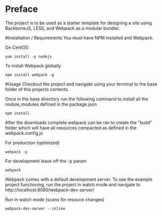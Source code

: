 # Preface
The project is to be used as a starter template for designing a site using BackboneJS, LESS, and Webpack as a modular bundler.

#Installation / Requirements
You must have NPM installed and Webpack.

On CentOS:
```Text
yum install -y nodejs
```

To install Webpack globally
```Text
npm install webpack -g
```

#Usage
Checkout the project and navigate using your terminal to the base folder of this projects contents.

Once in the base directory run the following command to install all the nodule_modules defined in the package.json
```Text
npm install
```

After the downloads complete webpack can be ran to create the "build" folder which will have all resources compacted as defined in the webpack.config.js

For production (optimized)
```Text
webpack -p
```

For development leave off the -p param
```Text
webpack
```

Webpack comes with a default development server. To see the example project functioning, run the project in watch mode and navigate to http://localhost:8080/webpack-dev-server/

Run in watch mode (scans for resouce changes)
```Text
webpack-dev-server --inline
```
